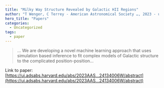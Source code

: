 ```yaml
---
title: "Milky Way Structure Revealed by Galactic HII Regions"
author: "T Wenger, C Terrey - American Astronomical Society …, 2023 - ui.adsabs.harvard.edu"
hero_title: "Papers"
categories:
  - Uncategorized
tags:
  - paper
---
```



>… We are developing a novel machine learning approach that uses simulation based inference to fit complex models of Galactic structure to the complicated position-position…

Link to paper: [https://ui.adsabs.harvard.edu/abs/2023AAS...24134006W/abstract](https://ui.adsabs.harvard.edu/abs/2023AAS...24134006W/abstract)
